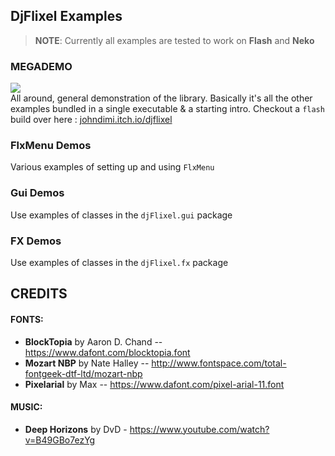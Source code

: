## DjFlixel Examples

>**NOTE**: Currently all examples are tested to work on **Flash** and **Neko**


### MEGADEMO

![](https://i.imgur.com/RapofVf.png)\
All around, general demonstration of the library.
Basically it's all the other examples bundled in a single executable & a starting intro.
Checkout a `flash` build over here : [johndimi.itch.io/djflixel](https://johndimi.itch.io/djflixel)

### FlxMenu Demos
Various examples of setting up and using `FlxMenu`

### Gui Demos
Use examples of classes in the `djFlixel.gui` package

### FX Demos
Use examples of classes in the `djFlixel.fx` package


## CREDITS

#### FONTS:

- **BlockTopia** by Aaron D. Chand -- https://www.dafont.com/blocktopia.font
- **Mozart NBP** by Nate Halley -- http://www.fontspace.com/total-fontgeek-dtf-ltd/mozart-nbp
- **Pixelarial** by Max -- https://www.dafont.com/pixel-arial-11.font

#### MUSIC:
- **Deep Horizons** by DvD - https://www.youtube.com/watch?v=B49GBo7ezYg

